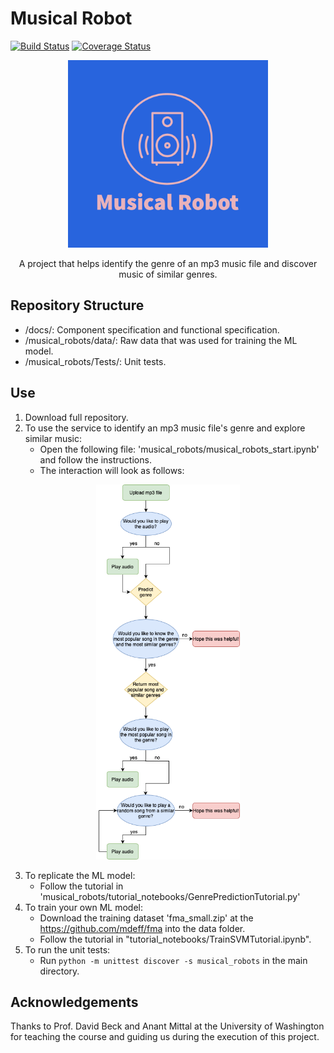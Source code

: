 # Musical Robot
[![Build Status](https://app.travis-ci.com/MusicalRobots/Musical_Robots.svg?branch=main)](https://app.travis-ci.com/MusicalRobots/Musical_Robots)
[![Coverage Status](https://coveralls.io/repos/github/MusicalRobots/Musical_Robots/badge.svg?branch=main)](https://coveralls.io/github/MusicalRobots/Musical_Robots?branch=main)

<p align="center">
	<img src="docs/MusicalRobotLogo2.png" width="320" height="300"> 
</p>

<p align="center">
A project that helps identify the genre of an mp3 music file and discover music of similar genres.
</p>

## Repository Structure
- /docs/: Component specification and functional specification.
- /musical_robots/data/: Raw data that was used for training the ML model.
- /musical_robots/Tests/: Unit tests.


## Use
1) Download full repository.
2) To use the service to identify an mp3 music file's genre and explore similar music:
	- Open the following file: 'musical_robots/musical_robots_start.ipynb' and follow the instructions.	
	- The interaction will look as follows:
<p align="center">
	<img src="docs/MusicalRobotFlowchart.png" height="600"> 
</p>
	
3) To replicate the ML model:
	- Follow the tutorial in 'musical_robots/tutorial_notebooks/GenrePredictionTutorial.py'
4) To train your own ML model:
	- Download the training dataset 'fma_small.zip' at the https://github.com/mdeff/fma into the data folder.
	- Follow the tutorial in "tutorial_notebooks/TrainSVMTutorial.ipynb".
5) To run the unit tests:
	- Run `python -m unittest discover -s musical_robots`  in the main directory.
	
<!-- 7) To check out a Neural Networks approach for training the model, please open 'musical_robots/TrainANetwork.ipynb'.
 -->
## Acknowledgements
Thanks to Prof. David Beck and Anant Mittal at the University of Washington for teaching the course and guiding us during the execution of this project.
